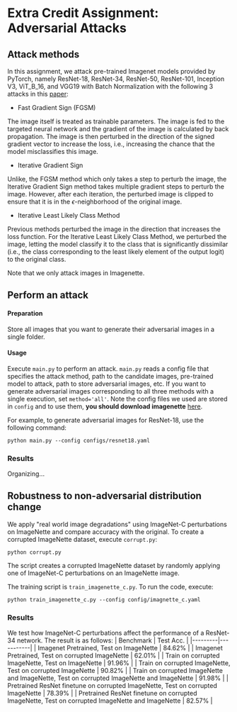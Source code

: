 # Extra Credit Assignment: Adversarial Attacks
## Attack methods
In this assignment, we attack pre-trained Imagenet models provided by PyTorch, namely ResNet-18, ResNet-34, ResNet-50, ResNet-101, Inception V3, ViT_B_16, and VGG19 with Batch Normalization with the following 3 attacks in this [paper](https://arxiv.org/pdf/1607.02533):
- Fast Gradient Sign (FGSM) 

The image itself is treated as trainable parameters. The image is fed to the targeted neural network and the gradient of the image is calculated by back propagation. The image is then perturbed in the direction of the signed gradient vector to increase the loss, i.e., increasing the chance that the model misclassifies this image.
- Iterative Gradient Sign

Unlike, the FGSM method which only takes a step to perturb the image, the Iterative Gradient Sign method takes multiple gradient steps to perturb the image. However, after each iteration, the perturbed image is clipped to ensure that it is in the $\epsilon$-neighborhood of the original image.  
- Iterative Least Likely Class Method

Previous methods perturbed the image in the direction that increases the loss function. For the Iterative Least Likely Class Method, we perturbed the image, letting the model classify it to the class that is significantly dissimilar (i.e., the class corresponding to the least likely element of the output logit) to the original class. 

Note that we only attack images in Imagenette. 

## Perform an attack
#### Preparation
Store all images that you want to generate their adversarial images in a single folder.

#### Usage
Execute `main.py` to perform an attack. `main.py` reads a config file that specifies the attack method, path to the candidate images, pre-trained model to attack, path to store adversarial images, etc. If you want to generate adversarial images corresponding to all three methods with a single execution, set `method='all'`. Note the config files we used are stored in `config` and to use them, __you should download imagenette__ [here](https://github.com/fastai/imagenette?tab=readme-ov-file). 

For example, to generate adversarial images for ResNet-18, use the following command:
```console
python main.py --config configs/resnet18.yaml
```

### Results
Organizing...

## Robustness to non-adversarial distribution change
We apply "real world image degradations" using ImageNet-C perturbations on ImageNette and compare accuracy with the original. To create a corrupted ImageNette dataset, execute `corrupt.py`:
```console
python corrupt.py 
```
The script creates a corrupted ImageNette dataset by randomly applying one of ImageNet-C perturbations on an ImageNette image.

The training script is `train_imagenette_c.py`. To run the code, execute:
```console
python train_imagenette_c.py --config config/imagnette_c.yaml
```

### Results
We test how ImageNet-C perturbations affect the performance of a ResNet-34 network. The result is as follows:
| Benchmark | Test Acc. |
|---------|-----------|
|    Imagenet Pretrained, Test on ImageNette    |      84.62%     |
|    Imagenet Pretrained, Test on corrupted ImageNette     |     62.01%      |
|    Train on corrupted ImageNette, Test on ImageNette      |     91.96%      |
|    Train on corrupted ImageNette, Test on corrupted ImageNette     |     90.82%      |
|    Train on corrupted ImageNette and ImageNette, Test on corrupted ImageNette and ImageNette     |     91.98%      |
|    Pretrained ResNet finetune on corrupted ImageNette, Test on corrupted ImageNette     |     78.39%      |
|    Pretrained ResNet finetune on corrupted ImageNette, Test on corrupted ImageNette and ImageNette     |     82.57%      |